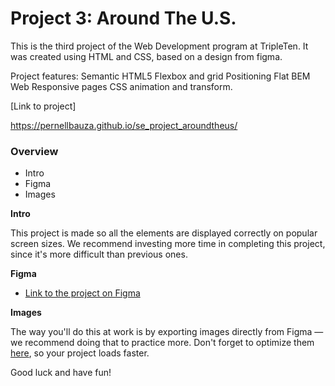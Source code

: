 # Project 3: Around The U.S.

This is the third project of the Web Development program at TripleTen. It was created using HTML and CSS, based on a design from figma.

Project features: Semantic HTML5 Flexbox and grid Positioning Flat BEM Web Responsive pages CSS animation and transform.

[Link to project]

https://pernellbauza.github.io/se_project_aroundtheus/

### Overview  

* Intro  
* Figma  
* Images  
  
**Intro**
  
This project is made so all the elements are displayed correctly on popular screen sizes. We recommend investing more time in completing this project, since it's more difficult than previous ones.  
  
**Figma**  
  
* [Link to the project on Figma](https://www.figma.com/file/ii4xxsJ0ghevUOcssTlHZv/Sprint-3%3A-Around-the-US?node-id=0%3A1)  
  
**Images**  
  
The way you'll do this at work is by exporting images directly from Figma — we recommend doing that to practice more. Don't forget to optimize them [here](https://tinypng.com/), so your project loads faster. 
  
Good luck and have fun!
